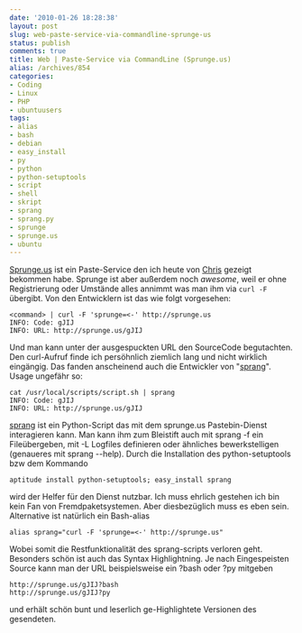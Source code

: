 ```yaml
---
date: '2010-01-26 18:28:38'
layout: post
slug: web-paste-service-via-commandline-sprunge-us
status: publish
comments: true
title: Web | Paste-Service via CommandLine (Sprunge.us)
alias: /archives/854
categories:
- Coding
- Linux
- PHP
- ubuntuusers
tags:
- alias
- bash
- debian
- easy_install
- py
- python
- python-setuptools
- script
- shell
- skript
- sprang
- sprang.py
- sprunge
- sprunge.us
- ubuntu
---
```


[Sprunge.us](http://sprunge.us) ist ein Paste-Service den ich heute von [Chris](http://cryzed.de) gezeigt bekommen habe. Sprunge ist aber außerdem noch _awesome_, weil er ohne Registrierung oder Umstände alles annimmt was man ihm via `curl -F `übergibt. Von den Entwicklern ist das wie folgt vorgesehen:

```
<command> | curl -F 'sprunge=<-' http://sprunge.us
INFO: Code: gJIJ
INFO: URL: http://sprunge.us/gJIJ

```

Und man kann unter der ausgespuckten URL den SourceCode begutachten. Den curl-Aufruf finde ich persöhnlich ziemlich lang und nicht wirklich eingängig. Das fanden anscheinend auch die Entwickler von "[sprang](http://github.com/jingleman/sprang)". Usage ungefähr so:

```
cat /usr/local/scripts/script.sh | sprang
INFO: Code: gJIJ
INFO: URL: http://sprunge.us/gJIJ
```


[sprang](http://github.com/jingleman/sprang) ist ein Python-Script das mit dem sprunge.us Pastebin-Dienst interagieren kann. Man kann ihm zum Bleistift auch mit sprang -f ein Fileübergeben, mit -L Logfiles definieren oder ähnliches bewerkstelligen (genaueres mit sprang --help). Durch die Installation des python-setuptools bzw dem Kommando

```
aptitude install python-setuptools; easy_install sprang
```


wird der Helfer für den Dienst nutzbar. Ich muss ehrlich gestehen ich bin kein Fan von Fremdpaketsystemen. Aber diesbezüglich muss es eben sein. Alternative ist natürlich ein Bash-alias

```
alias sprang="curl -F 'sprunge=<-' http://sprunge.us"
```


Wobei somit die Restfunktionalität des sprang-scripts verloren geht. Besonders schön ist auch das Syntax Highlightning. Je nach Eingespeisten Source kann man der URL beispielsweise ein ?bash oder ?py mitgeben

```
http://sprunge.us/gJIJ?bash
http://sprunge.us/gJIJ?py
```


und erhält schön bunt und leserlich ge-Highlightete Versionen des gesendeten.
